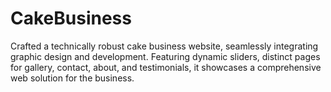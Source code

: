 # CakeBusiness
Crafted a technically robust cake business website, seamlessly integrating graphic design and development. Featuring dynamic sliders, distinct pages for gallery, contact, about, and testimonials, it showcases a comprehensive web solution for the business.
